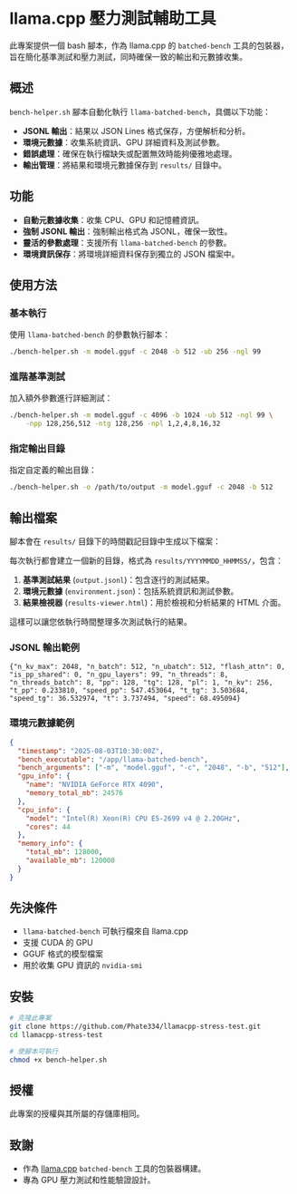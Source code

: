 # llama.cpp 壓力測試輔助工具

此專案提供一個 bash 腳本，作為 llama.cpp 的 `batched-bench` 工具的包裝器，旨在簡化基準測試和壓力測試，同時確保一致的輸出和元數據收集。

## 概述

`bench-helper.sh` 腳本自動化執行 `llama-batched-bench`，具備以下功能：

- **JSONL 輸出**：結果以 JSON Lines 格式保存，方便解析和分析。
- **環境元數據**：收集系統資訊、GPU 詳細資料及測試參數。
- **錯誤處理**：確保在執行檔缺失或配置無效時能夠優雅地處理。
- **輸出管理**：將結果和環境元數據保存到 `results/` 目錄中。

## 功能

- **自動元數據收集**：收集 CPU、GPU 和記憶體資訊。
- **強制 JSONL 輸出**：強制輸出格式為 JSONL，確保一致性。
- **靈活的參數處理**：支援所有 `llama-batched-bench` 的參數。
- **環境資訊保存**：將環境詳細資料保存到獨立的 JSON 檔案中。

## 使用方法

### 基本執行

使用 `llama-batched-bench` 的參數執行腳本：

```bash
./bench-helper.sh -m model.gguf -c 2048 -b 512 -ub 256 -ngl 99
```

### 進階基準測試

加入額外參數進行詳細測試：

```bash
./bench-helper.sh -m model.gguf -c 4096 -b 1024 -ub 512 -ngl 99 \
    -npp 128,256,512 -ntg 128,256 -npl 1,2,4,8,16,32
```

### 指定輸出目錄

指定自定義的輸出目錄：

```bash
./bench-helper.sh -o /path/to/output -m model.gguf -c 2048 -b 512
```

## 輸出檔案

腳本會在 `results/` 目錄下的時間戳記目錄中生成以下檔案：

每次執行都會建立一個新的目錄，格式為 `results/YYYYMMDD_HHMMSS/`，包含：

1. **基準測試結果** (`output.jsonl`)：包含逐行的測試結果。
2. **環境元數據** (`environment.json`)：包括系統資訊和測試參數。
3. **結果檢視器** (`results-viewer.html`)：用於檢視和分析結果的 HTML 介面。

這樣可以讓您依執行時間整理多次測試執行的結果。

### JSONL 輸出範例

```jsonl
{"n_kv_max": 2048, "n_batch": 512, "n_ubatch": 512, "flash_attn": 0, "is_pp_shared": 0, "n_gpu_layers": 99, "n_threads": 8, "n_threads_batch": 8, "pp": 128, "tg": 128, "pl": 1, "n_kv": 256, "t_pp": 0.233810, "speed_pp": 547.453064, "t_tg": 3.503684, "speed_tg": 36.532974, "t": 3.737494, "speed": 68.495094}
```

### 環境元數據範例

```json
{
  "timestamp": "2025-08-03T10:30:00Z",
  "bench_executable": "/app/llama-batched-bench",
  "bench_arguments": ["-m", "model.gguf", "-c", "2048", "-b", "512"],
  "gpu_info": {
    "name": "NVIDIA GeForce RTX 4090",
    "memory_total_mb": 24576
  },
  "cpu_info": {
    "model": "Intel(R) Xeon(R) CPU E5-2699 v4 @ 2.20GHz",
    "cores": 44
  },
  "memory_info": {
    "total_mb": 128000,
    "available_mb": 120000
  }
}
```

## 先決條件

- `llama-batched-bench` 可執行檔來自 llama.cpp
- 支援 CUDA 的 GPU
- GGUF 格式的模型檔案
- 用於收集 GPU 資訊的 `nvidia-smi`

## 安裝

```bash
# 克隆此專案
git clone https://github.com/Phate334/llamacpp-stress-test.git
cd llamacpp-stress-test

# 使腳本可執行
chmod +x bench-helper.sh
```

## 授權

此專案的授權與其所屬的存儲庫相同。

## 致謝

- 作為 [llama.cpp](https://github.com/ggml-org/llama.cpp) `batched-bench` 工具的包裝器構建。
- 專為 GPU 壓力測試和性能驗證設計。
